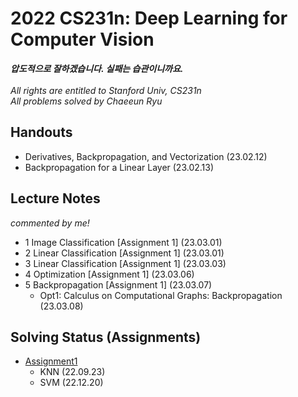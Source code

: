 # 2022 CS231n: Deep Learning for Computer Vision
***압도적으로 잘하겠습니다. 실패는 습관이니까요.***<br><br>
*All rights are entitled to Stanford Univ, CS231n*<br>
*All problems solved by Chaeeun Ryu*

## Handouts
- Derivatives, Backpropagation, and Vectorization (23.02.12)
- Backpropagation for a Linear Layer (23.02.13)

## Lecture Notes
*commented by me!*
- 1 Image Classification [Assignment 1] (23.03.01)
- 2 Linear Classification [Assignment 1] (23.03.01)
- 3 Linear Classification [Assignment 1] (23.03.03)
- 4 Optimization [Assignment 1] (23.03.06)
- 5 Backpropagation [Assignment 1] (23.03.07)
  - Opt1: Calculus on Computational Graphs: Backpropagation (23.03.08)

## Solving Status (Assignments)

- [Assignment1](https://cs231n.github.io/assignments2022/assignment1/)
  - KNN (22.09.23)
  - SVM (22.12.20)
